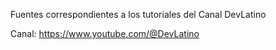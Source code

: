 Fuentes correspondientes a los tutoriales del Canal DevLatino

Canal:
https://www.youtube.com/@DevLatino

